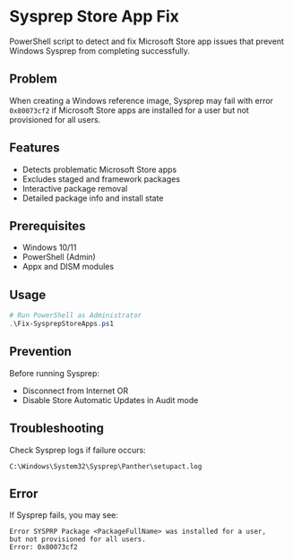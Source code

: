 # Sysprep Store App Fix

PowerShell script to detect and fix Microsoft Store app issues that prevent Windows Sysprep from completing successfully.

## Problem

When creating a Windows reference image, Sysprep may fail with error `0x80073cf2` if Microsoft Store apps are installed for a user but not provisioned for all users.

## Features

* Detects problematic Microsoft Store apps
* Excludes staged and framework packages
* Interactive package removal
* Detailed package info and install state

## Prerequisites

* Windows 10/11
* PowerShell (Admin)
* Appx and DISM modules

## Usage

```powershell
# Run PowerShell as Administrator
.\Fix-SysprepStoreApps.ps1
```

## Prevention

Before running Sysprep:
* Disconnect from Internet OR
* Disable Store Automatic Updates in Audit mode

## Troubleshooting

Check Sysprep logs if failure occurs:
```
C:\Windows\System32\Sysprep\Panther\setupact.log
```

## Error

If Sysprep fails, you may see:
```
Error SYSPRP Package <PackageFullName> was installed for a user, 
but not provisioned for all users.
Error: 0x80073cf2
```